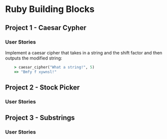 # Ruby Building Blocks

## Project 1 - Caesar Cypher
### User Stories

Implement a caesar cipher that takes in a string and the shift factor and then outputs the modified string:
``` ruby
	> caesar_cipher("What a string!", 5)
	=> "Bmfy f xywnsl!"
```
## Project 2 - Stock Picker
### User Stories

## Project 3 - Substrings
### User Stories


